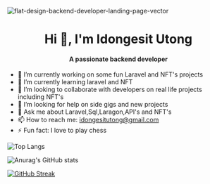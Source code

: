 ![flat-design-backend-developer-landing-page-vector](https://user-images.githubusercontent.com/45596363/189547661-765f5683-6ea5-4447-9895-8ca42c6c7aa2.jpg)

<h1 align="center"> Hi 👋, I'm Idongesit Utong </h1>

<h4 align="center"> A passionate backend developer  </h4>



- 🔭 I’m currently working on some fun Laravel and NFT's projects
- 🌱 I’m currently learning laravel and NFT
- 👯 I’m looking to collaborate with developers on real life projects including NFT's
- 🤔 I’m looking for help on side gigs and new projects 
- 💬 Ask me about Laravel,Sql,Laragon,API's and NFT's
- 📫 How to reach me: idongesitutong@gmail.com
- ⚡ Fun fact: I love to play chess

![Top Langs](https://github-readme-stats.vercel.app/api/top-langs/?username=wealthydeveloper&layout=compact)

![Anurag's GitHub stats](https://github-readme-stats.vercel.app/api?username=wealthydeveloper&count_private=true)

[![GitHub Streak](https://github-readme-streak-stats.herokuapp.com?user=wealthydeveloper&hide_border=true)](https://git.io/streak-stats)
 
